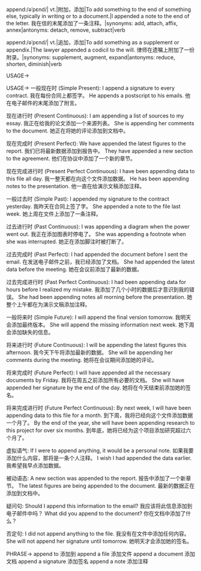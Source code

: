 append:/əˈpɛnd/| vt.|附加，添加|To add something to the end of something else, typically in writing or to a document.|I appended a note to the end of the letter. 我在信的末尾添加了一条注释。|synonyms: add, attach, affix, annex|antonyms: detach, remove, subtract|verb

append:/əˈpɛnd/| vt.|追加，添加|To add something as a supplement or appendix.|The lawyer appended a codicil to the will. 律师在遗嘱上附加了一份附录。|synonyms: supplement, augment, expand|antonyms: reduce, shorten, diminish|verb


USAGE->

USAGE->
一般现在时 (Simple Present):
I append a signature to every contract. 我在每份合同上都签字。
He appends a postscript to his emails. 他在电子邮件的末尾添加了附言。


现在进行时 (Present Continuous):
I am appending a list of sources to my essay. 我正在给我的论文添加一个来源列表。
She is appending her comments to the document. 她正在将她的评论添加到文档中。


现在完成时 (Present Perfect):
We have appended the latest figures to the report. 我们已将最新数据添加到报告中。
They have appended a new section to the agreement. 他们在协议中添加了一个新的章节。


现在完成进行时 (Present Perfect Continuous):
I have been appending data to this file all day. 我一整天都在向这个文件添加数据。
He has been appending notes to the presentation. 他一直在给演示文稿添加注释。


一般过去时 (Simple Past):
I appended my signature to the contract yesterday. 我昨天在合同上签了字。
She appended a note to the file last week. 她上周在文件上添加了一条注释。


过去进行时 (Past Continuous):
I was appending a diagram when the power went out. 我正在添加图表时停电了。
She was appending a footnote when she was interrupted. 她正在添加脚注时被打断了。


过去完成时 (Past Perfect):
I had appended the document before I sent the email. 在发送电子邮件之前，我已经添加了文档。
She had appended the latest data before the meeting. 她在会议前添加了最新的数据。


过去完成进行时 (Past Perfect Continuous):
I had been appending data for hours before I realized my mistake. 我添加了几个小时的数据后才意识到我的错误。
She had been appending notes all morning before the presentation. 她整个上午都在为演示文稿添加注释。


一般将来时 (Simple Future):
I will append the final version tomorrow. 我明天会添加最终版本。
She will append the missing information next week. 她下周会添加缺失的信息。


将来进行时 (Future Continuous):
I will be appending the latest figures this afternoon. 我今天下午将添加最新的数据。
She will be appending her comments during the meeting. 她将在会议期间添加她的评论。


将来完成时 (Future Perfect):
I will have appended all the necessary documents by Friday. 我将在周五之前添加所有必要的文档。
She will have appended her signature by the end of the day. 她将在今天结束前添加她的签名。


将来完成进行时 (Future Perfect Continuous):
By next week, I will have been appending data to this file for a month. 到下周，我将已经向这个文件添加数据一个月了。
By the end of the year, she will have been appending research to this project for over six months. 到年底，她将已经为这个项目添加研究超过六个月了。


虚拟语气:
If I were to append anything, it would be a personal note. 如果我要添加什么内容，那将是一条个人注释。
I wish I had appended the data earlier. 我希望我早点添加数据。

被动语态:
A new section was appended to the report. 报告中添加了一个新章节。
The latest figures are being appended to the document. 最新的数据正在添加到文档中。

疑问句:
Should I append this information to the email? 我应该将此信息添加到电子邮件中吗？
What did you append to the document? 你在文档中添加了什么？

否定句:
I did not append anything to the file. 我没有在文件中添加任何内容。
She will not append her signature until tomorrow. 她明天才会添加她的签名。


PHRASE->
append to  添加到
append a file 添加文件
append a document 添加文档
append a signature 添加签名
append a note 添加注释
